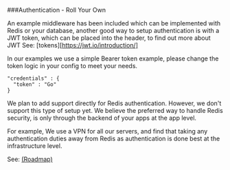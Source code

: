 ###Authentication - Roll Your Own

An example middleware has been included which can be implemented with
Redis or your database, another good way to setup authentication is with
a JWT token, which can be placed into the header, to find out more about
JWT See: [tokens][https://jwt.io/introduction/]

In our examples we use a simple Bearer token example, please change
the token logic in your config to meet your needs.

```
"credentials" : {
  "token" : "Go"
}
```

We plan to add support directly for Redis authentication. However, we don't support
this type of setup yet. We believe the preferred way to handle Redis security, is
only through the backend of your apps at the app level.

For example, We use a VPN for all our servers, and find
that taking any authentication duties away from Redis as authentication
is done best at the infrastructure level.

See: [(Roadmap)](https://github.com/reduxdj/dr_queue/blob/master/ROADMAP.md)
